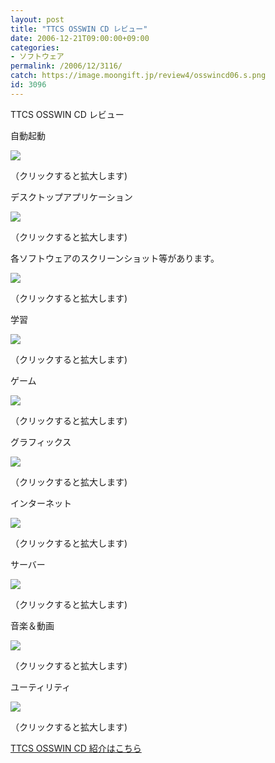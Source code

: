 ```yaml
---
layout: post
title: "TTCS OSSWIN CD レビュー"
date: 2006-12-21T09:00:00+09:00
categories:
- ソフトウェア
permalink: /2006/12/3116/
catch: https://image.moongift.jp/review4/osswincd06.s.png
id: 3096
---
```

TTCS OSSWIN CD レビュー  
<!--more-->

自動起動

  

[![](https://image.moongift.jp/review4/osswincd01.s.png)](https://image.moongift.jp/review4/osswincd01.png)  
  
（クリックすると拡大します)

  

デスクトップアプリケーション

  

[![](https://image.moongift.jp/review4/osswincd02.s.png)](https://image.moongift.jp/review4/osswincd02.png)  
  
（クリックすると拡大します)

  

各ソフトウェアのスクリーンショット等があります。

  

[![](https://image.moongift.jp/review4/osswincd03.s.png)](https://image.moongift.jp/review4/osswincd03.png)  
  
（クリックすると拡大します)

  

学習

  

[![](https://image.moongift.jp/review4/osswincd04.s.png)](https://image.moongift.jp/review4/osswincd04.png)  
  
（クリックすると拡大します)

  

ゲーム

  

[![](https://image.moongift.jp/review4/osswincd05.s.png)](https://image.moongift.jp/review4/osswincd05.png)  
  
（クリックすると拡大します)

  

グラフィックス

  

[![](https://image.moongift.jp/review4/osswincd06.s.png)](https://image.moongift.jp/review4/osswincd06.png)  
  
（クリックすると拡大します)

  

インターネット

  

[![](https://image.moongift.jp/review4/osswincd07.s.png)](https://image.moongift.jp/review4/osswincd07.png)  
  
（クリックすると拡大します)

  

サーバー

  

[![](https://image.moongift.jp/review4/osswincd08.s.png)](https://image.moongift.jp/review4/osswincd08.png)  
  
（クリックすると拡大します)

  

音楽＆動画

  

[![](https://image.moongift.jp/review4/osswincd09.s.png)](https://image.moongift.jp/review4/osswincd09.png)  
  
（クリックすると拡大します)

  

ユーティリティ

  

[![](https://image.moongift.jp/review4/osswincd10.s.png)](https://image.moongift.jp/review4/osswincd10.png)  
  
（クリックすると拡大します)

  

[TTCS OSSWIN CD 紹介はこちら](http://oss.moongift.jp/intro/i-3108.html)

